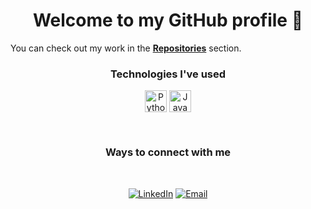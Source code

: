 <h1 align="center"> Welcome to my GitHub profile 👋 </h1>

You can check out my work in the [**Repositories**](https://github.com/PetarMatev?tab=repositories) section.

</p>

<h3 align="center">Technologies I've used</h3>

<!-- | Technology | Purpose of use |
| :----------: | -------------- |

| <img align="center" alt="Python" width="35px" src="https://cdn.jsdelivr.net/npm/programming-languages-logos/src/python/python.png"/>| -->

<p align="center">
    <img align="center" alt="Python" width="35px" src="https://cdn.jsdelivr.net/npm/programming-languages-logos/src/python/python.png"/>
    <img align="center" alt="Java" width="35px" src="https://cdn.jsdelivr.net/npm/programming-languages-logos/src/java/java.png"/>
</p>

<br>

<h3 align="center">Ways to connect with me</h3>
<br/>
<p align="center">
    <a href="https://www.linkedin.com/in/petar-matev-69160451"><img alt="LinkedIn" src="https://img.shields.io/badge/LinkedIn-Petar%20Matev%20-blue?style=flat-square&logo=linkedin"></a>
    <a href="petargmatev@gmail.com"><img alt="Email" src="https://img.shields.io/badge/Email-petargmatev@gmail.com-blue?style=flat-square&logo=gmail"></a>
</p>
